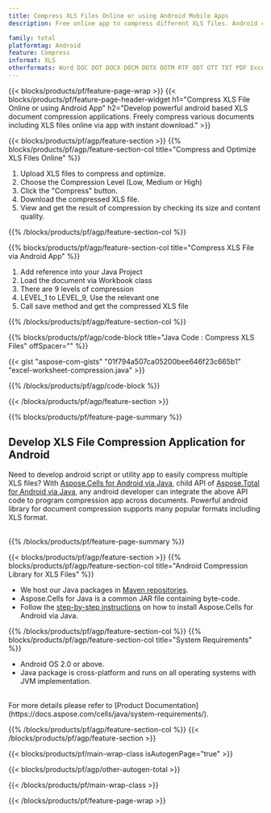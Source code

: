 ```yaml
---
title: Compress XLS Files Online or using Android Mobile Apps
description: Free online app to compress different XLS files. Android compression library Java code for XLS documents. 

family: total
platformtag: Android
feature: Compress
informat: XLS
otherformats: Word DOC DOT DOCX DOCM DOTX DOTM RTF ODT OTT TXT PDF Excel XLS XLSX XLSB XLSM XLT XLTX XLTM CSV TSV ODS Powerpoint PPT PPS PPTX POTX PPSX PPTM PPSM POTM ODP
---
```

{{< blocks/products/pf/feature-page-wrap >}}
{{< blocks/products/pf/feature-page-header-widget h1="Compress XLS File Online or using Android App" h2="Develop powerful android based XLS document compression applications. Freely compress various documents including XLS files online via app with instant download." >}}


{{< blocks/products/pf/agp/feature-section >}}
{{% blocks/products/pf/agp/feature-section-col title="Compress and Optimize XLS Files Online" %}}

1. Upload XLS files to compress and optimize.
1. Choose the Compression Level (Low, Medium or High)
1. Click the "Compress" button.
1. Download the compressed XLS file.
1. View and get the result of compression by checking its size and content quality.

{{% /blocks/products/pf/agp/feature-section-col %}}

{{% blocks/products/pf/agp/feature-section-col title="Compress XLS File via Android App" %}}

1. Add reference into your Java Project 
1. Load the document via Workbook class
1. There are 9 levels of compression
1. LEVEL_1 to LEVEL_9, Use the relevant one
1. Call save method and get the compressed XLS file

{{% /blocks/products/pf/agp/feature-section-col %}}

{{% blocks/products/pf/agp/code-block title="Java Code : Compress XLS Files" offSpacer="" %}}

{{< gist "aspose-com-gists" "01f794a507ca05200bee646f23c665b1" "excel-worksheet-compression.java" >}}

{{% /blocks/products/pf/agp/code-block %}}

{{< /blocks/products/pf/agp/feature-section >}}

{{% blocks/products/pf/feature-page-summary %}}

<h2>Develop XLS File Compression Application for Android</h2>

Need to develop android script or utility app to easily compress multiple XLS files? With [Aspose.Cells for Android via Java](https://products.aspose.com/cells/android-java/), child API of [Aspose.Total for Android via Java](https://products.aspose.com/total/android-java/), any android developer can integrate the above API code to program compression app across documents. Powerful android library for document compression supports many popular formats including XLS format.<br /><br />

{{% /blocks/products/pf/feature-page-summary %}}

{{< blocks/products/pf/agp/feature-section >}}
{{% blocks/products/pf/agp/feature-section-col title="Android Compression Library for XLS Files" %}}

- We host our Java packages in [Maven repositories](https://releases.aspose.com/java/repo/com/aspose/aspose-cells/). 
- Aspose.Cells for Java is a common JAR file containing byte-code. 
- Follow the [step-by-step instructions](https://docs.aspose.com/cells/java/installation/#install-aspose-cells-for-java-from-maven-repository) on how to install Aspose.Cells for Android via Java.

{{% /blocks/products/pf/agp/feature-section-col %}}
{{% blocks/products/pf/agp/feature-section-col title="System Requirements" %}}

- Android OS 2.0 or above.
- Java package is cross-platform and runs on all operating systems with JVM implementation.

<br />
For more details please refer to [Product Documentation](https://docs.aspose.com/cells/java/system-requirements/).

{{% /blocks/products/pf/agp/feature-section-col %}}
{{< /blocks/products/pf/agp/feature-section >}}

{{< blocks/products/pf/main-wrap-class isAutogenPage="true" >}}

{{< blocks/products/pf/agp/other-autogen-total >}}

{{< /blocks/products/pf/main-wrap-class >}}

{{< /blocks/products/pf/feature-page-wrap >}}